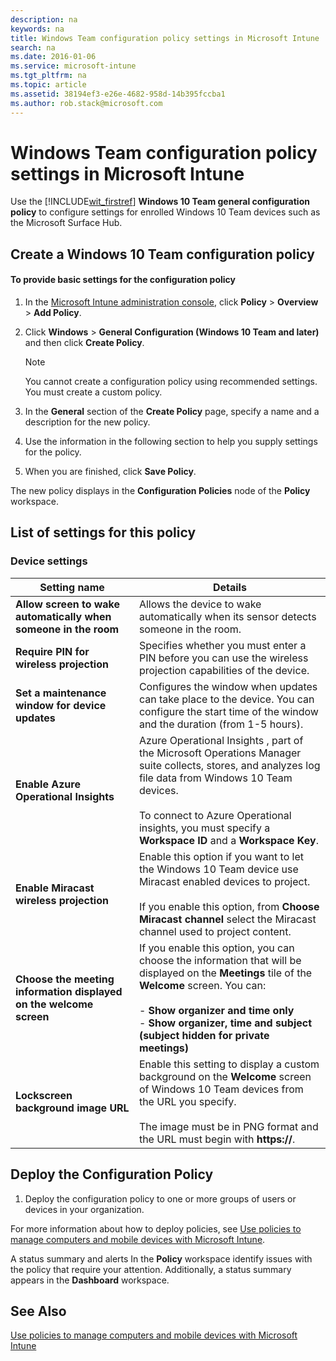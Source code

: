 ```yaml
---
description: na
keywords: na
title: Windows Team configuration policy settings in Microsoft Intune
search: na
ms.date: 2016-01-06
ms.service: microsoft-intune
ms.tgt_pltfrm: na
ms.topic: article
ms.assetid: 38194ef3-e26e-4682-958d-14b395fccba1
ms.author: rob.stack@microsoft.com
---
```

# Windows Team configuration policy settings in Microsoft Intune
Use the [!INCLUDE[wit_firstref](../Token/wit_firstref_md.md)] **Windows 10 Team general configuration policy** to configure settings for enrolled Windows 10 Team devices such as the Microsoft Surface Hub.

## Create a Windows 10 Team configuration policy

#### To provide basic settings for the configuration policy

1.  In the [Microsoft Intune administration console](https://manage.microsoft.com), click **Policy** &gt; **Overview** &gt; **Add Policy**.

2.  Click **Windows** &gt; **General Configuration (Windows 10 Team and later)** and then click **Create Policy**.

    > [!NOTE]
    > You cannot create a configuration policy using recommended settings. You must create a custom policy.

3.  In the **General** section of the **Create Policy** page, specify a name and a description for the new policy.

4.  Use the information in the following section to help you supply settings for the policy.

5.  When you are finished, click **Save Policy**.

The new policy displays in the **Configuration Policies** node of the **Policy** workspace.

## <a name="BKMK_Settings"></a>List of settings for this policy

### <a name="BKMK_sec"></a>Device settings

|Setting name|Details|
|----------------|-----------|
|**Allow screen to wake automatically when someone in the room**|Allows the device to wake automatically when its sensor detects someone in the room.|
|**Require PIN for wireless projection**|Specifies whether you must enter a PIN before you can use the wireless projection capabilities of the device.|
|**Set a maintenance window for device updates**|Configures the window when updates can take place to the device. You can configure the start time of the window and the duration (from 1-5 hours).|
|**Enable Azure Operational Insights**|Azure Operational Insights , part of the Microsoft Operations Manager suite collects, stores, and analyzes log file data from Windows 10 Team devices.<br /><br />To connect to Azure Operational insights, you must specify a **Workspace ID** and a **Workspace Key**.|
|**Enable Miracast wireless projection**|Enable this option if you want to let the Windows 10 Team device use Miracast enabled devices to project.<br /><br />If you enable this option, from **Choose Miracast channel** select the Miracast channel used to project content.|
|**Choose the meeting information displayed on the welcome screen**|If you enable this option, you can choose the information that will be displayed on the **Meetings** tile of the **Welcome** screen. You can:<br /><br />-   **Show organizer and time only**<br />-   **Show organizer, time and subject (subject hidden for private meetings)**|
|**Lockscreen background image URL**|Enable this setting to display a custom background on the **Welcome** screen of Windows 10 Team devices from the URL you specify.<br /><br />The image must be in PNG format and the URL must begin with **https://**.|

## Deploy the Configuration Policy

1.  Deploy the configuration policy to one or more groups of users or devices in your organization.

For more information about how to deploy policies, see [Use policies to manage computers and mobile devices with Microsoft Intune](../Topic/Use_policies_to_manage_computers_and_mobile_devices_with_Microsoft_Intune.md).

A status summary and alerts In the **Policy** workspace identify issues with the policy that require your attention. Additionally, a status summary appears in the **Dashboard** workspace.

## See Also
[Use policies to manage computers and mobile devices with Microsoft Intune](../Topic/Use_policies_to_manage_computers_and_mobile_devices_with_Microsoft_Intune.md)

